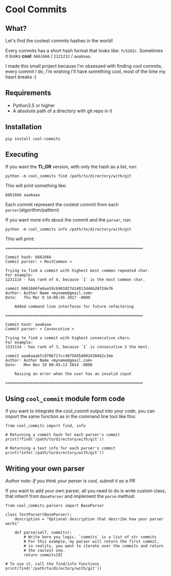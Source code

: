 # Cool Commits

## What?
Let's find the coolest commits hashes in the world!

Every commits has a short hash format that looks like: `fc5202c`.
Sometimes it looks **cool**: `6661666` / `2121212` / `aaa6aaa`.

I made this small project because I'm obsessed with finding cool commits, every commit I do,
I'm wishing I'll have something cool, most of the time my heart breaks :(

## Requirements
- Python3.5 or higher
- A absolute path of a directory with git repo in it

## Installation
`pip install cool-commits`

## Executing
If you want the **TL;DR** version, with only the hash as a list, run:

`python -m cool_commits find /path/to/directory/with/git`

This will print something like:

`6661666 aaa6aaa`

Each commit represent the coolest commit from each `parser`(algorithm/pattern)

If you want more info about the commit and the `parser`, run:

`python -m cool_commits info /path/to/directory/with/git`

This will print:
```
============================================================

Commit hash: 6661666
Commit parser: < MostCommon >

Trying to find a commit with highest most common repeated char.
For example:
1231114 - has rank of 4, because `1` is the most common char.

commit 6661666fe6aa59cb901027d14013d46b28f2de76
Author: Author Name <myname@gmail.com>
Date:   Thu Mar 9 16:00:45 2017 -0800

    Added command line interfaces for future refactoring

============================================================

Commit hash: aaa6aaa
Commit parser: < Consecutive >

Trying to find a commit with highest consecutive chars.
For example:
1231114 - has rank of 3, because `1` is consecutive 3 the most.

commit aaa6aaabfc870671fcc4075845d002438462c34e
Author: Author Name <myname@gmail.com>
Date:   Mon Nov 10 00:45:13 2014 -0800

    Raising an error when the user has an invalid input

============================================================
```
## Using `cool_commit` module form code
if you want to integrate the cool_coomit output into your code, you can import the same function as in the command line tool like this:
```
from cool_commits import find, info

# Returning a commit hash for each parser's commit
print(*find('/path/to/directory/with/git'))

# Returning a text info for each parser's commit
print(*info('/path/to/directory/with/git'))
```

## Writing your own parser
*Author note: If you think your parser is cool, submit it as a PR*

If you want to add your own parser, all you need to do is write custom class, that inherit from `BaseParser`  and implement the `parse` method:
```
from cool_commits.parsers import BaseParser

class TestParser(BaseParser):
    description = "Optional description that describe how your parser works"
    
    def parse(self, commits):
        # Write here you logic. `commits` is a list of str commits
        # For this example, my parser will return the first commit,
        # in reality, you want to iterate over the commits and return
        # the coolest one.
        return commits[0]
        
# To use it, call the find/info functions
print(find('/path/to/directory/with/git'))
```

